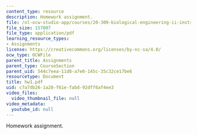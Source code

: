 ```yaml
---
content_type: resource
description: Homework assignment.
file: /ol-ocw-studio-app/courses/20-309-biological-engineering-ii-instrumentation-and-measurement-fall-2006/c7a7db261a20f61efabd92dff6af4ee3_hw1.pdf
file_size: 157007
file_type: application/pdf
learning_resource_types:
- Assignments
license: https://creativecommons.org/licenses/by-nc-sa/4.0/
ocw_type: OCWFile
parent_title: Assignments
parent_type: CourseSection
parent_uid: 544c7eea-11d8-a7e0-145c-35c32ce17be6
resourcetype: Document
title: hw1.pdf
uid: c7a7db26-1a20-f61e-fabd-92dff6af4ee3
video_files:
  video_thumbnail_file: null
video_metadata:
  youtube_id: null
---
```

Homework assignment.